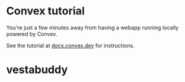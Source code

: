 # Convex tutorial

You're just a few minutes away from having a webapp running locally powered by
Convex.

See the tutorial at [docs.convex.dev](https://docs.convex.dev) for instructions.
# vestabuddy
